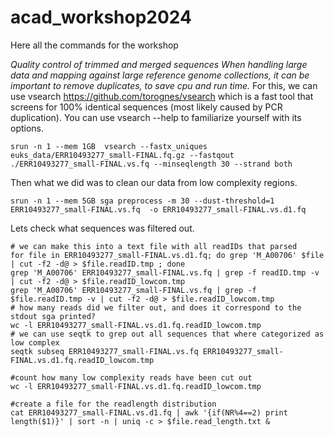 # acad_workshop2024
Here all the commands for the workshop

*Quality control of trimmed and merged sequences When handling large data and mapping against large reference genome collections, it can be important to remove duplicates, to save cpu and run time.* 
For this, we can use vsearch https://github.com/torognes/vsearch which is a fast tool that screens for 100% identical sequences (most likely caused by PCR duplication). You can use vsearch --help to familiarize yourself with its options.
```
srun -n 1 --mem 1GB  vsearch --fastx_uniques euks_data/ERR10493277_small-FINAL.fq.gz --fastqout ./ERR10493277_small-FINAL.vs.fq --minseqlength 30 --strand both
```

Then what we did was to clean our data from low complexity regions.

```
srun -n 1 --mem 5GB sga preprocess -m 30 --dust-threshold=1 ERR10493277_small-FINAL.vs.fq  -o ERR10493277_small-FINAL.vs.d1.fq
```

Lets check what sequences was filtered out.
```
# we can make this into a text file with all readIDs that parsed
for file in ERR10493277_small-FINAL.vs.d1.fq; do grep 'M_A00706' $file | cut -f2 -d@ > $file.readID.tmp ; done
grep 'M_A00706' ERR10493277_small-FINAL.vs.fq | grep -f readID.tmp -v | cut -f2 -d@ > $file.readID_lowcom.tmp
grep 'M_A00706' ERR10493277_small-FINAL.vs.fq | grep -f $file.readID.tmp -v | cut -f2 -d@ > $file.readID_lowcom.tmp
# how many reads did we filter out, and does it correspond to the stdout sga printed?
wc -l ERR10493277_small-FINAL.vs.d1.fq.readID_lowcom.tmp
# we can use seqtk to grep out all sequences that where categorized as low complex
seqtk subseq ERR10493277_small-FINAL.vs.fq ERR10493277_small-FINAL.vs.d1.fq.readID_lowcom.tmp

#count how many low complexity reads have been cut out
wc -l ERR10493277_small-FINAL.vs.d1.fq.readID_lowcom.tmp 

#create a file for the readlength distribution
cat ERR10493277_small-FINAL.vs.d1.fq | awk '{if(NR%4==2) print length($1)}' | sort -n | uniq -c > $file.read_length.txt &

```




